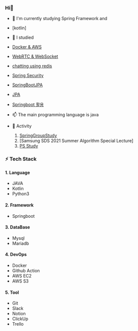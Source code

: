 ### Hi👋
 - 🌱 I'm currently studying Spring Framework and 
  - [kotlin]

 - 📘 I studied
  - [Docker & AWS](https://github.com/hwangyoungjin/AWS-Docker)
  - [WebRTC & WebSocket](https://github.com/hwangyoungjin/WebSocket)
  - [chatting using redis](https://github.com/hwangyoungjin/chat)
  - [Spring Security](https://github.com/hwangyoungjin/SpringSecurity)
  - [SpringBootJPA](https://github.com/hwangyoungjin/SpringDataJPA)
  - [JPA](https://github.com/hwangyoungjin/springbootJPA)
  - [Springboot 활용](https://github.com/hwangyoungjin/Spring-Web-MVC) 

 - 📫 The main programming language is java
 
 - 👯 Activity
   1. [SpringGroupStudy](https://github.com/hwangyoungjin/SpringGroupStudy)
   2. [Samsung SDS 2021 Summer Algorithm Special Lecture]
   3. [PS Study](https://github.com/PPSolving)
   
### ⚡ Tech Stack 

#### 1. Language
- JAVA
- Kotlin
- Python3
<!-- ![Stack](https://img.shields.io/badge/C-A8B9CC?style=flat-square&logo=C&logoColor=white)
![Stack](https://img.shields.io/badge/Java-007396?style=flat-square&logo=Java&logoColor=white)
![Stack](https://img.shields.io/badge/Python-3766AB?style=flat-square&logo=Python&logoColor=white)
 -->
#### 2. Framework
- Springboot
<!-- ![Framework](https://img.shields.io/badge/Bootstrap-7952B3?style=flat-square&logo=Bootstrap&logoColor=white)
![Framework](https://img.shields.io/badge/Spring-6DB33F?style=flat-square&logo=Spring&logoColor=white)
 -->
#### 3. DataBase
- Mysql
- Mariadb
<!-- ![DB](https://img.shields.io/badge/MySQL-4479A1?style=flat-square&logo=MySql&logoColor=white)
![DB](https://img.shields.io/badge/PostgreSQL-336791?style=flat-square&logo=PostgreSQL&logoColor=white)
![DB](https://img.shields.io/badge/Redis-DC382D?style=flat-square&logo=Redis&logoColor=white)
![DB](https://img.shields.io/badge/MariaDB-003545?style=flat-square&logo=MariaDB&logoColor=white)
 -->
 
#### 4. DevOps 
- Docker
- Github Action
- AWS EC2
- AWS S3

#### 5. Tool
- Git
- Slack
- Notion
- ClickUp
- Trello
<!-- ![Tool](https://img.shields.io/badge/Trello-0079BF?style=flat-square&logo=trello&logoColor=white)
![Tool](https://img.shields.io/badge/Slack-4A154B?style=flat-square&logo=slack&logoColor=white)
![Tool](https://img.shields.io/badge/GithubActions-2088FF?style=flat-square&logo=Github-actions&logoColor=white)

 -->

<!-- ![Tool](https://img.shields.io/badge/Git-F05032?style=flat-square&logo=Git&logoColor=white)
![Tool](https://img.shields.io/badge/FileZilla-BF0000?style=flat-square&logo=FileZilla&logoColor=white)
![Tool](https://img.shields.io/badge/Maven-D22128?style=flat-square&logo=Apache-maven&logoColor=white)
![Tool](https://img.shields.io/badge/Gradle-02303A?style=flat-square&logo=Gradle&logoColor=white)

![Tool](https://img.shields.io/badge/IntelliJ-000000?style=flat-square&logo=intellij-idea&logoColor=white)
![Tool](https://img.shields.io/badge/Eclipse-2C2255?style=flat-square&logo=Eclipse%20IDE&logoColor=white)
![Tool](https://img.shields.io/badge/Visual%20Studio%20Code-007ACC?style=flat-square&logo=Visual%20Studio%20Code&logoColor=white)
![Tool](https://img.shields.io/badge/Visual%20Studio-5C2D91?style=flat-square&logo=Visual%20Studio&logoColor=white)
![Tool](https://img.shields.io/badge/Docker-2496ED?style=flat-square&logo=Docker&logoColor=white)
 -->
<!-- #### 5. OS
![OS](https://img.shields.io/badge/Ubuntu-E95420?style=flat-square&logo=Ubuntu&logoColor=white)
![OS](https://img.shields.io/badge/Windows-0078D6?style=flat-square&logo=Windows&logoColor=white)

 -->
<!--
**hwangyoungjin/hwangyoungjin** is a ✨ _special_ ✨ repository because its `README.md` (this file) appears on your GitHub profile.

Here are some ideas to get you started:

- 🔭 I’m currently working on ...
- 🌱 I’m currently learning ...
- 👯 I’m looking to collaborate on ...
- 🤔 I’m looking for help with ...
- 💬 Ask me about ...
- 📫 How to reach me: ...
- 😄 Pronouns: ...
- ⚡ Fun fact: ...
-->
